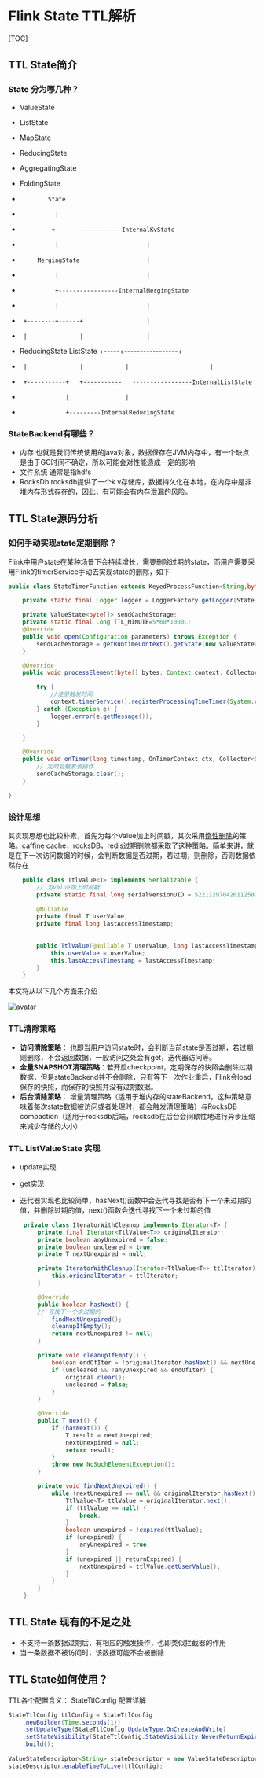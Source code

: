 
# Flink State TTL解析
[TOC]
##  TTL State简介
### State 分为哪几种？

* ValueState
* ListState
* MapState
* ReducingState
* AggregatingState
* FoldingState

 *             State
 *               |
 *              +-------------------InternalKvState
 *               |                         |
 *          MergingState                   |
 *               |                         |
 *               +-----------------InternalMergingState
 *               |                         |
 *      +--------+------+                  |
 *      |               |                  |
 * ReducingState    ListState        +-----+-----------------+
 *      |               |            |                       |
 *      +-----------+   +-----------   -----------------InternalListState
 *                  |                |
 *                  +---------InternalReducingState

### StateBackend有哪些？
 
* 内存 也就是我们传统使用的java对象，数据保存在JVM内存中，有一个缺点是由于GC时间不确定，所以可能会对性能造成一定的影响
* 文件系统 通常是指hdfs
* RocksDb rocksdb提供了一个k v存储库，数据持久化在本地，在内存中是非堆内存形式存在的，因此，有可能会有内存泄漏的风险。


## TTL State源码分析
### 如何手动实现state定期删除？
Flink中用户state在某种场景下会持续增长，需要删除过期的state，而用户需要采用Flink的timerService手动去实现state的删除，如下

```java
public class StateTimerFunction extends KeyedProcessFunction<String,byte[],String> {

	private static final Logger logger = LoggerFactory.getLogger(StateTimerFunction.class);

	private ValueState<byte[]> sendCacheStorage;
	private static final Long TTL_MINUTE=5*60*1000L;
	@Override
	public void open(Configuration parameters) throws Exception {
		sendCacheStorage = getRuntimeContext().getState(new ValueStateDescriptor<byte[]>("sendCacheStorage", byte[].class));
	}

	@Override
	public void processElement(byte[] bytes, Context context, Collector<String> collector) throws Exception {

		try {
			//注册触发时间
			context.timerService().registerProcessingTimeTimer(System.currentTimeMillis() + TTL_MINUTE);
		} catch (Exception e) {
			logger.error(e.getMessage());
		}

	}

	@Override
	public void onTimer(long timestamp, OnTimerContext ctx, Collector<String> out) throws Exception {
	    // 定时会触发该操作
		sendCacheStorage.clear();
	}

}
```

### 设计思想
其实现思想也比较朴素，首先为每个Value加上时间戳，其次采用[惰性删除](https://baike.baidu.com/item/%E6%83%B0%E6%80%A7%E5%88%A0%E9%99%A4)的策略。caffine cache，rocksDB，redis过期删除都采取了这种策略。简单来讲，就是在下一次访问数据的时候，会判断数据是否过期，若过期，则删除，否则数据依然存在 

```java
    public class TtlValue<T> implements Serializable {
		// 为value加上时间戳
		private static final long serialVersionUID = 5221129704201125020L;
	
		@Nullable
		private final T userValue;
		private final long lastAccessTimestamp;
	
	
		public TtlValue(@Nullable T userValue, long lastAccessTimestamp) {
			this.userValue = userValue;
			this.lastAccessTimestamp = lastAccessTimestamp;
		}
	}

```
本文将从以下几个方面来介绍    

![avatar](ttl_state_process.png)


### TTL清除策略
* **访问清除策略**： 也即当用户访问state时，会判断当前state是否过期，若过期则删除，不会返回数据，一般访问之处会有get，迭代器访问等。
* **全量SNAPSHOT清理策略**：若开启checkpoint，定期保存的快照会删除过期数据，但是stateBackend并不会删除，只有等下一次作业重启，Flink会load保存的快照，而保存的快照并没有过期数据。
* **后台清除策略**： 增量清理策略（适用于堆内存的stateBackend，这种策略意味着每次state数据被访问或者处理时，都会触发清理策略）与RocksDB compaction（适用于rocksdb后端，rocksdb在后台会间歇性地进行异步压缩来减少存储的大小）

### TTL ListValueState 实现
* update实现
* get实现
* 迭代器实现也比较简单，hasNext()函数中会迭代寻找是否有下一个未过期的值，并删除过期的值，next()函数会迭代寻找下一个未过期的值
  
   ```java
  	private class IteratorWithCleanup implements Iterator<T> {
		private final Iterator<TtlValue<T>> originalIterator;
		private boolean anyUnexpired = false;
		private boolean uncleared = true;
		private T nextUnexpired = null;

		private IteratorWithCleanup(Iterator<TtlValue<T>> ttlIterator) {
			this.originalIterator = ttlIterator;
		}

		@Override
		public boolean hasNext() {
		// 寻找下一个未过期的
			findNextUnexpired();
			cleanupIfEmpty();
			return nextUnexpired != null;
		}

		private void cleanupIfEmpty() {
			boolean endOfIter = !originalIterator.hasNext() && nextUnexpired == null;
			if (uncleared && !anyUnexpired && endOfIter) {
				original.clear();
				uncleared = false;
			}
		}

		@Override
		public T next() {
			if (hasNext()) {
				T result = nextUnexpired;
				nextUnexpired = null;
				return result;
			}
			throw new NoSuchElementException();
		}

		private void findNextUnexpired() {
			while (nextUnexpired == null && originalIterator.hasNext()) {
				TtlValue<T> ttlValue = originalIterator.next();
				if (ttlValue == null) {
					break;
				}
				boolean unexpired = !expired(ttlValue);
				if (unexpired) {
					anyUnexpired = true;
				}
				if (unexpired || returnExpired) {
					nextUnexpired = ttlValue.getUserValue();
				}
			}
		}
	}
   ```
    
    
## TTL State 现有的不足之处

* 不支持一条数据过期后，有相应的触发操作，也即类似拦截器的作用
* 当一条数据不被访问时，该数据可能不会被删除 

## TTL State如何使用？
 TTL各个配置含义：
StateTtlConfig 配置详解

```java
StateTtlConfig ttlConfig = StateTtlConfig
    .newBuilder(Time.seconds(1))
    .setUpdateType(StateTtlConfig.UpdateType.OnCreateAndWrite)
    .setStateVisibility(StateTtlConfig.StateVisibility.NeverReturnExpired)
    .build();
    
ValueStateDescriptor<String> stateDescriptor = new ValueStateDescriptor<>("text state", String.class);
stateDescriptor.enableTimeToLive(ttlConfig);
```



